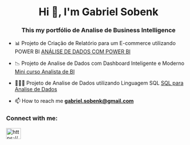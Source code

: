 <h1 align="center">Hi 👋, I'm Gabriel Sobenk</h1>
<h3 align="center">This my portfólio de Analise de Business Intelligence</h3>

- 📊 Projeto de Criação de Relatório para um E-commerce utilizando POWER BI [ANÁLISE DE DADOS COM POWER BI](https://app.powerbi.com/view?r=eyJrIjoiNzAzOTMwMzQtOGVhNS00MDY1LWFlODctMTI5NmU4MDU2ZmQ5IiwidCI6IjBiMjBhY2NmLThmNDAtNDc3ZC05ZDc4LWNmMGI5NWRkYjFhZCJ9)

- 📉 Projeto de Analise de Dados com Dashboard Inteligente e Moderno [Mini curso Analista de BI](https://app.powerbi.com/view?r=eyJrIjoiNzA0NzRkOTAtNzY3Ny00YjJmLWExNjktZDY2NTcwOTYxMTU5IiwidCI6IjBiMjBhY2NmLThmNDAtNDc3ZC05ZDc4LWNmMGI5NWRkYjFhZCJ9)

- 🧑🏻‍💻 Projeto de Analise de Dados utilizando Linguagem SQL [SQL para Analise de Dados](https://medium.com/@gabriel.sobenk/sql-query-from-metabase-portfolio-1fde35be3a5f)

- 📫 How to reach me **gabriel.sobenk@gmail.com**

<h3 align="left">Connect with me:</h3>
<p align="left">
<a href="https://linkedin.com/in/https://www.linkedin.com/in/gabriel-sobenk?utm_source=share&utm_campaign=share_via&utm_content=profile&utm_medium=ios_app" target="blank"><img align="center" src="https://raw.githubusercontent.com/rahuldkjain/github-profile-readme-generator/master/src/images/icons/Social/linked-in-alt.svg" alt="https://www.linkedin.com/in/gabriel-sobenk?utm_source=share&utm_campaign=share_via&utm_content=profile&utm_medium=ios_app" height="30" width="40" /></a>
</p>


